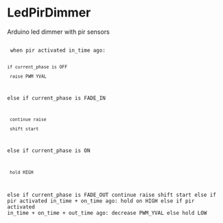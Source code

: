 # LedPirDimmer
Arduino led dimmer with pir sensors

<code>
 when pir activated in_time ago:
 
    if current_phase is OFF
    
     raise PWM_YVAL
     
   else if current_phase is FADE_IN
   
     continue raise
     
     shift start
     
   else if current_phase is ON
   
     hold HIGH
     
   else if current_phase is FADE_OUT
     continue raise
     shift start
 else if pir activated in_time + on_time ago:
   hold on HIGH
 else if pir activated in_time + on_time + out_time ago:
   decrease PWM_YVAL
 else
   hold LOW
</code>

